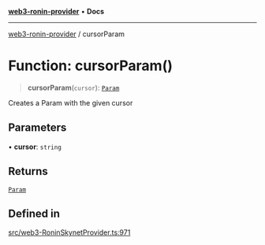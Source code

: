 [**web3-ronin-provider**](../README.md) • **Docs**

***

[web3-ronin-provider](../globals.md) / cursorParam

# Function: cursorParam()

> **cursorParam**(`cursor`): [`Param`](../classes/Param.md)

Creates a Param with the given cursor

## Parameters

• **cursor**: `string`

## Returns

[`Param`](../classes/Param.md)

## Defined in

[src/web3-RoninSkynetProvider.ts:971](https://github.com/chuacw/web3-ronin-provider/blob/e9318161fb5ce839bfa5a7cd824e9be03b129c7e/src/web3-RoninSkynetProvider.ts#L971)
